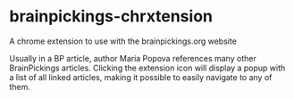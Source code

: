 # brainpickings-chrxtension
A chrome extension to use with the brainpickings.org website

Usually in a BP article, author Maria Popova references many other BrainPickings articles. Clicking the extension icon will display a popup with a list of all linked articles, making it possible to easily navigate to any of them.
